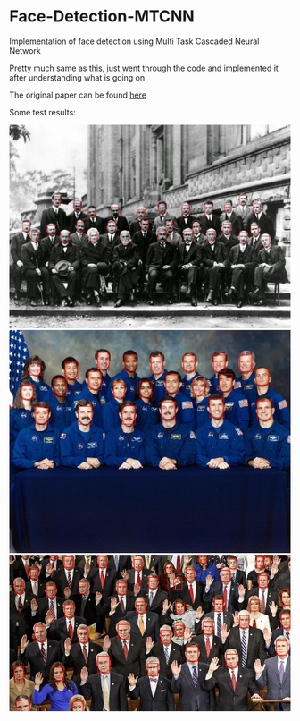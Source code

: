 # Face-Detection-MTCNN
Implementation of face detection using Multi Task Cascaded Neural Network

Pretty much same as [this](https://github.com/ipazc/mtcnn), just went through the code and implemented it after understanding what is going on

The original paper can be found [here](https://arxiv.org/ftp/arxiv/papers/1604/1604.02878.pdf)

Some test results:

<img src="test-images/results/test01.jpg">

<img src="test-images/results/test02.jpg">

<img src="test-images/results/test03.jpeg">
